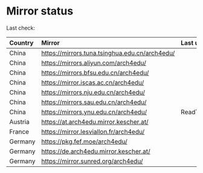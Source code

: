 <script src="./time.js"></script>
# Mirror status
Last check: <script type="text/javascript">localize(1681251380.6847706);</script>

|Country|Mirror|Last update|
|:------|:-----|:----------|
|China|https://mirrors.tuna.tsinghua.edu.cn/arch4edu/|<script type="text/javascript">localize(1681194647);</script>|
|China|https://mirrors.aliyun.com/arch4edu/|<script type="text/javascript">localize(1681194647);</script>|
|China|https://mirrors.bfsu.edu.cn/arch4edu/|<script type="text/javascript">localize(1681194647);</script>|
|China|https://mirror.iscas.ac.cn/arch4edu/|<script type="text/javascript">localize(1681237767);</script>|
|China|https://mirrors.nju.edu.cn/arch4edu/|<script type="text/javascript">localize(1681194647);</script>|
|China|https://mirrors.sau.edu.cn/arch4edu/|<script type="text/javascript">localize(1673850842);</script>|
|China|https://mirrors.ynu.edu.cn/arch4edu/|ReadTimeout|
|Austria|https://at.arch4edu.mirror.kescher.at/|<script type="text/javascript">localize(1681194647);</script>|
|France|https://mirror.lesviallon.fr/arch4edu/|<script type="text/javascript">localize(1681194647);</script>|
|Germany|https://pkg.fef.moe/arch4edu/|<script type="text/javascript">localize(1681194647);</script>|
|Germany|https://de.arch4edu.mirror.kescher.at/|<script type="text/javascript">localize(1681194647);</script>|
|Germany|https://mirror.sunred.org/arch4edu/|<script type="text/javascript">localize(1681194647);</script>|

<script src="./tablefilter/tablefilter.js"></script>
<script src="./table.js"></script>